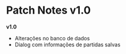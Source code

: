 # Patch Notes v1.0

**v1.0**

- Alterações no banco de dados
- Dialog com informações de partidas salvas
